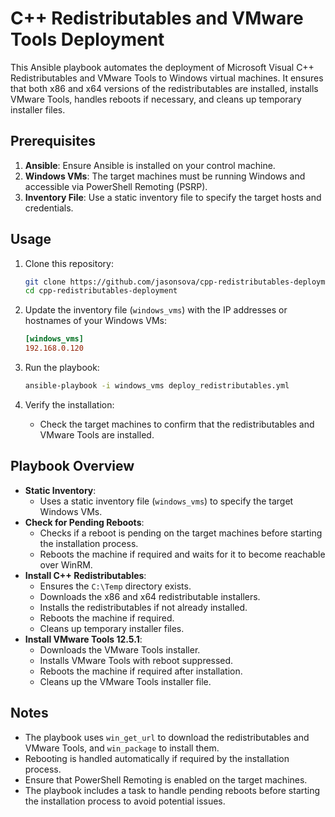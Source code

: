 # C++ Redistributables and VMware Tools Deployment

This Ansible playbook automates the deployment of Microsoft Visual C++ Redistributables and VMware Tools to Windows virtual machines. It ensures that both x86 and x64 versions of the redistributables are installed, installs VMware Tools, handles reboots if necessary, and cleans up temporary installer files.

## Prerequisites

1. **Ansible**: Ensure Ansible is installed on your control machine.
2. **Windows VMs**: The target machines must be running Windows and accessible via PowerShell Remoting (PSRP).
3. **Inventory File**: Use a static inventory file to specify the target hosts and credentials.

## Usage

1. Clone this repository:
   ```bash
   git clone https://github.com/jasonsova/cpp-redistributables-deployment.git
   cd cpp-redistributables-deployment
   ```

2. Update the inventory file (`windows_vms`) with the IP addresses or hostnames of your Windows VMs:
   ```ini
   [windows_vms]
   192.168.0.120
   ```

3. Run the playbook:
   ```bash
   ansible-playbook -i windows_vms deploy_redistributables.yml
   ```

4. Verify the installation:
   - Check the target machines to confirm that the redistributables and VMware Tools are installed.

## Playbook Overview

- **Static Inventory**:
  - Uses a static inventory file (`windows_vms`) to specify the target Windows VMs.
- **Check for Pending Reboots**:
  - Checks if a reboot is pending on the target machines before starting the installation process.
  - Reboots the machine if required and waits for it to become reachable over WinRM.
- **Install C++ Redistributables**:
  - Ensures the `C:\Temp` directory exists.
  - Downloads the x86 and x64 redistributable installers.
  - Installs the redistributables if not already installed.
  - Reboots the machine if required.
  - Cleans up temporary installer files.
- **Install VMware Tools 12.5.1**:
  - Downloads the VMware Tools installer.
  - Installs VMware Tools with reboot suppressed.
  - Reboots the machine if required after installation.
  - Cleans up the VMware Tools installer file.

## Notes

- The playbook uses `win_get_url` to download the redistributables and VMware Tools, and `win_package` to install them.
- Rebooting is handled automatically if required by the installation process.
- Ensure that PowerShell Remoting is enabled on the target machines.
- The playbook includes a task to handle pending reboots before starting the installation process to avoid potential issues.

